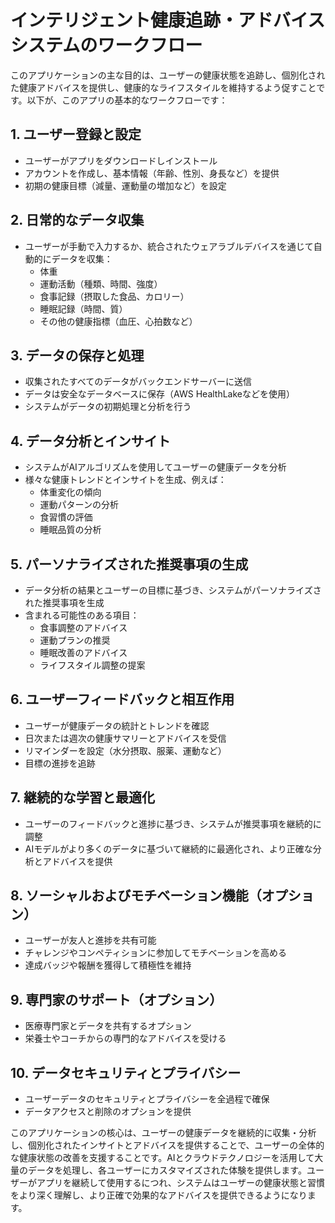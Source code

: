 # インテリジェント健康追跡・アドバイスシステムのワークフロー

このアプリケーションの主な目的は、ユーザーの健康状態を追跡し、個別化された健康アドバイスを提供し、健康的なライフスタイルを維持するよう促すことです。以下が、このアプリの基本的なワークフローです：

## 1. ユーザー登録と設定
- ユーザーがアプリをダウンロードしインストール
- アカウントを作成し、基本情報（年齢、性別、身長など）を提供
- 初期の健康目標（減量、運動量の増加など）を設定

## 2. 日常的なデータ収集
- ユーザーが手動で入力するか、統合されたウェアラブルデバイスを通じて自動的にデータを収集：
  * 体重
  * 運動活動（種類、時間、強度）
  * 食事記録（摂取した食品、カロリー）
  * 睡眠記録（時間、質）
  * その他の健康指標（血圧、心拍数など）

## 3. データの保存と処理
- 収集されたすべてのデータがバックエンドサーバーに送信
- データは安全なデータベースに保存（AWS HealthLakeなどを使用）
- システムがデータの初期処理と分析を行う

## 4. データ分析とインサイト
- システムがAIアルゴリズムを使用してユーザーの健康データを分析
- 様々な健康トレンドとインサイトを生成、例えば：
  * 体重変化の傾向
  * 運動パターンの分析
  * 食習慣の評価
  * 睡眠品質の分析

## 5. パーソナライズされた推奨事項の生成
- データ分析の結果とユーザーの目標に基づき、システムがパーソナライズされた推奨事項を生成
- 含まれる可能性のある項目：
  * 食事調整のアドバイス
  * 運動プランの推奨
  * 睡眠改善のアドバイス
  * ライフスタイル調整の提案

## 6. ユーザーフィードバックと相互作用
- ユーザーが健康データの統計とトレンドを確認
- 日次または週次の健康サマリーとアドバイスを受信
- リマインダーを設定（水分摂取、服薬、運動など）
- 目標の進捗を追跡

## 7. 継続的な学習と最適化
- ユーザーのフィードバックと進捗に基づき、システムが推奨事項を継続的に調整
- AIモデルがより多くのデータに基づいて継続的に最適化され、より正確な分析とアドバイスを提供

## 8. ソーシャルおよびモチベーション機能（オプション）
- ユーザーが友人と進捗を共有可能
- チャレンジやコンペティションに参加してモチベーションを高める
- 達成バッジや報酬を獲得して積極性を維持

## 9. 専門家のサポート（オプション）
- 医療専門家とデータを共有するオプション
- 栄養士やコーチからの専門的なアドバイスを受ける

## 10. データセキュリティとプライバシー
- ユーザーデータのセキュリティとプライバシーを全過程で確保
- データアクセスと削除のオプションを提供

このアプリケーションの核心は、ユーザーの健康データを継続的に収集・分析し、個別化されたインサイトとアドバイスを提供することで、ユーザーの全体的な健康状態の改善を支援することです。AIとクラウドテクノロジーを活用して大量のデータを処理し、各ユーザーにカスタマイズされた体験を提供します。ユーザーがアプリを継続して使用するにつれ、システムはユーザーの健康状態と習慣をより深く理解し、より正確で効果的なアドバイスを提供できるようになります。